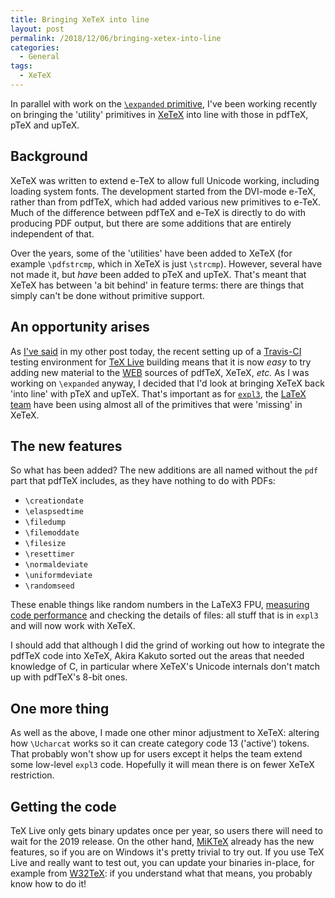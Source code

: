 ```yaml
---
title: Bringing XeTeX into line
layout: post
permalink: /2018/12/06/bringing-xetex-into-line
categories:
  - General
tags:
  - XeTeX
---
```


In parallel with work on the
[`\expanded` primitive](/2018/12/06/a-new-primitive-expanded), I've been working
recently on bringing the 'utility' primitives in
[XeTeX](https://sourceforge.net/projects/xetex/) into line with those in
pdfTeX, pTeX and upTeX.

## Background

XeTeX was written to extend e-TeX to allow full Unicode working, including
loading system fonts. The development started from the DVI-mode e-TeX, rather
than from pdfTeX, which had added various new primitives to e-TeX. Much of
the difference between pdfTeX and e-TeX is directly to do with producing
PDF output, but there are some additions that are entirely independent of
that.

Over the years, some of the 'utilities' have been added to XeTeX (for example
`\pdfstrcmp`, which in XeTeX is just `\strcmp`). However, several have not made
it, but _have_ been added to pTeX and upTeX. That's meant that XeTeX has between
'a bit behind' in feature terms: there are things that simply can't be done
without primitive support.

## An opportunity arises

As [I've said](/2018/12/06/a-new-primitive-expanded) in my other post today,
the recent setting up of a [Travis-CI](https://travis-ci.com) testing
environment for [TeX Live](https://tug.org/texlive/) building means that it
is now _easy_ to try adding new material to the
[WEB](https://en.wikipedia.org/wiki/WEB) sources of pdfTeX, XeTeX,
_etc._ As I was working on `\expanded` anyway, I decided that I'd look at
bringing XeTeX back 'into line' with pTeX and upTeX. That's important as
for [`expl3`](https://ctan.org/pkg/l3kernel), the
[LaTeX team](https://www.latex-project.org) have been using almost all
of the primitives that were 'missing' in XeTeX.

## The new features

So what has been added? The new additions are all named without the
`pdf` part that pdfTeX includes, as they have nothing to do with PDFs:

- `\creationdate`
- `\elaspsedtime`
- `\filedump`
- `\filemoddate`
- `\filesize`
- `\resettimer`
- `\normaldeviate`
- `\uniformdeviate`
- `\randomseed`

These enable things like random numbers in the LaTeX3 FPU, [measuring
code performance](https://www.latex-project.org/news/2018/10/28/benchmarking/)
and checking the details of files: all stuff that is in `expl3` and will now
work with XeTeX.

I should add that although I did the grind of working out how to integrate
the pdfTeX code into XeTeX, Akira Kakuto sorted out the areas that needed
knowledge of C, in particular where XeTeX's Unicode internals don't match
up with pdfTeX's 8-bit ones.

## One more thing

As well as the above, I made one other minor adjustment to XeTeX: altering
how `\Ucharcat` works so it can create category code 13 ('active') tokens.
That probably won't show up for users except it helps the team extend some
low-level `expl3` code. Hopefully it will mean there is on fewer XeTeX
restriction.

## Getting the code

TeX Live only gets binary updates once per year, so users there will need to
wait for the 2019 release. On the other hand, [MiKTeX](https://miktex.org)
already has the new features, so if you are on Windows it's pretty trivial
to try out. If you use TeX Live and really want to test out, you can update
your binaries in-place, for example from [W32TeX](http://www.w32tex.org): if
you understand what that means, you probably know how to do it!
